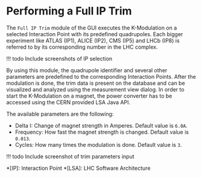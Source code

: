 # Performing a Full IP Trim

The `Full IP Trim` module of the GUI executes the K-Modulation on a selected Interaction Point with its predefined quadrupoles.
Each bigger experiment like ATLAS (IP1), ALICE (IP2), CMS (IP5) and LHCb (IP8) is referred to by its corresponding number in the LHC complex.

!!! todo
    Include screenshots of IP selection

By using this module, the quadrupole identifier and several other parameters are predefined to the corresponding Interaction Points.
After the modulation is done, the trim data is present on the database and can be visualized and analyzed using the measurement view dialog.
In order to start the K-Modulation on a magnet, the power converter has to be accessed using the CERN provided LSA Java API. 

The available parameters are the following:

- Delta I: Change of magnet strength in Amperes. Default value is `6.0A`.
- Frequency: How fast the magnet strength is changed. Default value is `0.013`.
- Cycles: How many times the modulation is done. Default value is `3`.

!!! todo
    Include screenshot of trim parameters input


*[IP]: Interaction Point
*[LSA]: LHC Software Architecture